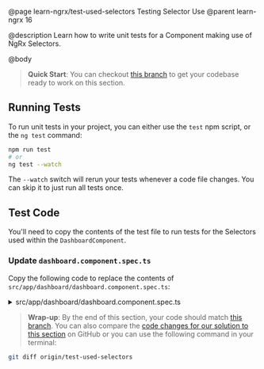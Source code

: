 @page learn-ngrx/test-used-selectors Testing Selector Use
@parent learn-ngrx 16

@description Learn how to write unit tests for a Component making use of NgRx Selectors.

@body

> **Quick Start**: You can checkout [this branch](https://github.com/bitovi/angular-ngrx-chat/tree/use-selectors) to get your codebase ready to work on this section.


## Running Tests

To run unit tests in your project, you can either use the `test` npm script, or the `ng test` command:

```bash
npm run test
# or
ng test --watch
```

The `--watch` switch will rerun your tests whenever a code file changes. You can skip it to just run all tests once.


## Test Code

You'll need to copy the contents of the test file to run tests for the Selectors used within the `DashboardComponent`.

### Update `dashboard.component.spec.ts` 

Copy the following code to replace the contents of `src/app/dashboard/dashboard.component.spec.ts`:

<details>
<summary>src/app/dashboard/dashboard.component.spec.ts</summary>
@sourceref ./dashboard.component.spec.ts
</details>


> **Wrap-up**: By the end of this section, your code should match [this branch](https://github.com/bitovi/angular-ngrx-chat/tree/test-used-selectors). You can also compare the [code changes for our solution to this section](https://github.com/bitovi/angular-ngrx-chat/compare/use-selectors...test-used-selectors) on GitHub or you can use the following command in your terminal:

```bash
git diff origin/test-used-selectors
```
